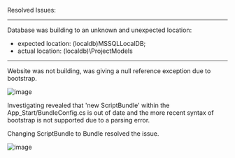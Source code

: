 Resolved Issues:

******************************************************************
Database was building to an unknown and unexpected location:
- expected location: (localdb)MSSQLLocalDB; 
- actual location: (localdb)\ProjectModels

******************************************************************
Website was not building, was giving a null reference exception due to bootstrap.

![image](https://user-images.githubusercontent.com/91763894/209790619-b51bb7bf-5c3f-49c1-a9e5-d35bb36bcc63.png)

Investigating revealed that 'new ScriptBundle' within the App_Start/BundleConfig.cs is out of date and the more recent syntax of bootstrap is not supported due to a parsing error.

Changing ScriptBundle to Bundle resolved the issue.

![image](https://user-images.githubusercontent.com/91763894/209790887-09fa7610-6f5d-4f02-a311-c5e57729a0ea.png)
